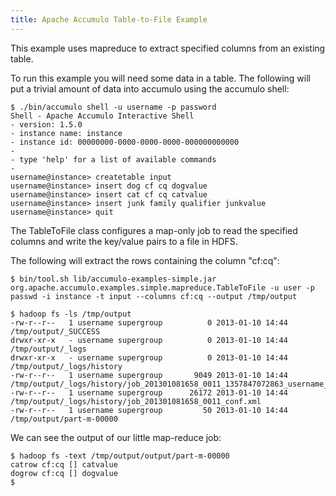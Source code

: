 ```yaml
---
title: Apache Accumulo Table-to-File Example
---
```


This example uses mapreduce to extract specified columns from an existing table.

To run this example you will need some data in a table. The following will
put a trivial amount of data into accumulo using the accumulo shell:

    $ ./bin/accumulo shell -u username -p password
    Shell - Apache Accumulo Interactive Shell
    - version: 1.5.0
    - instance name: instance
    - instance id: 00000000-0000-0000-0000-000000000000
    -
    - type 'help' for a list of available commands
    -
    username@instance> createtable input
    username@instance> insert dog cf cq dogvalue
    username@instance> insert cat cf cq catvalue
    username@instance> insert junk family qualifier junkvalue
    username@instance> quit

The TableToFile class configures a map-only job to read the specified columns and
write the key/value pairs to a file in HDFS.

The following will extract the rows containing the column "cf:cq":

    $ bin/tool.sh lib/accumulo-examples-simple.jar org.apache.accumulo.examples.simple.mapreduce.TableToFile -u user -p passwd -i instance -t input --columns cf:cq --output /tmp/output

    $ hadoop fs -ls /tmp/output
    -rw-r--r--   1 username supergroup          0 2013-01-10 14:44 /tmp/output/_SUCCESS
    drwxr-xr-x   - username supergroup          0 2013-01-10 14:44 /tmp/output/_logs
    drwxr-xr-x   - username supergroup          0 2013-01-10 14:44 /tmp/output/_logs/history
    -rw-r--r--   1 username supergroup       9049 2013-01-10 14:44 /tmp/output/_logs/history/job_201301081658_0011_1357847072863_username_TableToFile%5F1357847071434
    -rw-r--r--   1 username supergroup      26172 2013-01-10 14:44 /tmp/output/_logs/history/job_201301081658_0011_conf.xml
    -rw-r--r--   1 username supergroup         50 2013-01-10 14:44 /tmp/output/part-m-00000

We can see the output of our little map-reduce job:

    $ hadoop fs -text /tmp/output/output/part-m-00000
    catrow cf:cq []	catvalue
    dogrow cf:cq []	dogvalue
    $

